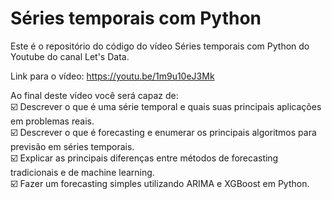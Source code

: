 # Séries temporais com Python

Este é o repositório do código do vídeo Séries temporais com Python do Youtube do canal Let's Data.

Link para o vídeo: https://youtu.be/1m9u10eJ3Mk

Ao final deste vídeo você será capaz de:\
☑️ Descrever o que é uma série temporal e quais suas principais aplicações em problemas reais.\
☑️ Descrever o que é forecasting e enumerar os principais algoritmos para previsão em séries temporais.\
☑️ Explicar as principais diferenças entre métodos de forecasting tradicionais e de machine learning.\
☑️ Fazer um forecasting simples utilizando ARIMA e XGBoost em Python.
